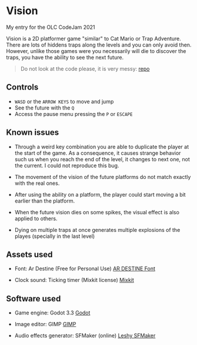# Vision
My entry for the OLC CodeJam 2021

Vision is a 2D platformer game "similar" to Cat Mario or Trap Adventure. There
are lots of hiddens traps along the levels and you can only avoid then. However,
unlike those games were you necessarily will die to discover the traps, you have
the ability to see the next future.

> Do not look at the code please, it is very messy:
> [repo](https://github.com/MagnoElMagnifico/vision-codejam2021)

## Controls

- `WASD` or the `ARROW KEYS` to move and jump
- See the future with the `Q`
- Access the pause menu pressing the `P` or `ESCAPE`

## Known issues

- Through a weird key combination you are able to duplicate the player at the
  start of the game. As a consequence, it causes strange behavior such us when
  you reach the end of the level, it changes to next one, not the current. I
  could not reproduce this bug.

- The movement of the vision of the future platforms do not match exactly with
  the real ones.

- After using the ability on a platform, the player could start moving a bit
  earlier than the platform.

- When the future vision dies on some spikes, the visual effect is also applied
  to others.

- Dying on multiple traps at once generates multiple explosions of the playes
  (specially in the last level)

## Assets used

- Font: Ar Destine (Free for Personal Use)
  [AR DESTINE Font](https://fontzone.net/download/ar-destine)

- Clock sound: Ticking timer (Mixkit license)
  [Mixkit](https://mixkit.co/free-sound-effects/clock/)

## Software used

- Game engine: Godot 3.3
  [Godot](https://godotengine.org/)

- Image editor: GIMP
  [GIMP](https://www.gimp.org/)

- Audio effects generator: SFMaker (online)
  [Leshy SFMaker](https://www.leshylabs.com/apps/sfMaker/)
